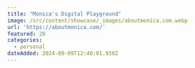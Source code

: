 ```yaml
---
title: "Monica's Digital Playground"
image: /src/content/showcase/_images/aboutmonica.com.webp
url: 'https://aboutmonica.com/'
featured: 20
categories:
  - personal
dateAdded: 2024-09-09T12:40:01.938Z
---
```

